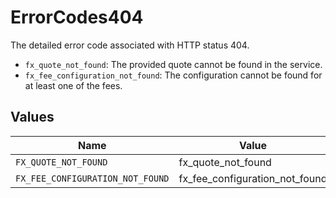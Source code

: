 # ErrorCodes404

The detailed error code associated with HTTP status 404.
* `fx_quote_not_found`: The provided quote cannot be found in the service.
* `fx_fee_configuration_not_found`: The configuration cannot be found for at least one of the fees.



## Values

| Name                             | Value                            |
| -------------------------------- | -------------------------------- |
| `FX_QUOTE_NOT_FOUND`             | fx_quote_not_found               |
| `FX_FEE_CONFIGURATION_NOT_FOUND` | fx_fee_configuration_not_found   |